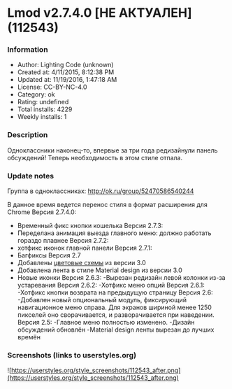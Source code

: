 # Lmod v2.7.4.0 [НЕ АКТУАЛЕН] (112543)

### Information
- Author: Lighting Code (unknown)
- Created at: 4/11/2015, 8:12:38 PM
- Updated at: 11/19/2016, 1:47:18 AM
- License: CC-BY-NC-4.0
- Category: ok
- Rating: undefined
- Total installs: 4229
- Weekly installs: 1


### Description
Одноклассники наконец-то, впервые за три года редизайнули панель обсуждений!
Теперь необходимость в этом стиле отпала.

### Update notes
Группа в одноклассниках: http://ok.ru/group/52470586540244

В данное время ведется перенос стиля в формат расширения для Chrome
Версия 2.7.4.0:
- Временный фикс кнопки кошелька
Версия 2.7.3:
- Переделана анимация выезда главного меню: должно работать гораздо плавнее
Версия 2.7.2:
- хотфикс иконок главной панели
Версия 2.7.1:
- Багфиксы
Версия 2.7
- Добавлены <a href="https://material.google.com/style/color.html#color-color-palette">цветовые схемы</a> из версии 3.0
- Добавлена лента в стиле Material design из версии 3.0
- Новые иконки
Версия 2.6.3:
-Вырезан редизайн левой колонки из-за устаревания
Версия 2.6.2:
-Хотфикс меню опций
Версия 2.6.1:
-Хотфикс кнопки возврата на предыдущую страницу
Версия 2.6:
-Добавлен новый опциональный модуль, фиксирующий навигационное меню справа.
 Для экранов шириной менее 1250 пикселей оно сворачивается, и разворачивается при наведении.
Версия 2.5:
-Главное меню полностью изменено.
-Дизайн обсуждений обновлён
-Material design ленты вырезан до лучших времён

### Screenshots (links to userstyles.org)
![https://userstyles.org/style_screenshots/112543_after.png](https://userstyles.org/style_screenshots/112543_after.png)


